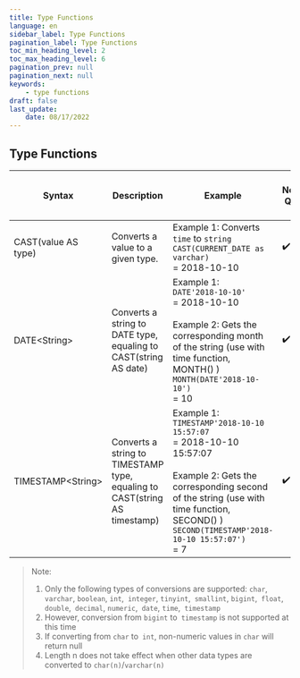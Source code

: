 ```yaml
---
title: Type Functions
language: en
sidebar_label: Type Functions
pagination_label: Type Functions
toc_min_heading_level: 2
toc_max_heading_level: 6
pagination_prev: null
pagination_next: null
keywords:
    - type functions
draft: false
last_update:
    date: 08/17/2022
---
```


## Type Functions

| Syntax                | Description                                                        | Example                                                        | Normal Query                                            | Pushdown Query                                          | Defined as Computed Column                              | Suggested as Computed Column                            |
| ------------------- | ------------------------------------------------------------ | ------------------------------------------------------------ | ------------------------------------------------------------ | ------------------------------------------------------------ | ------------------------------------------------------------ | ------------------------------------------------------------ |
| CAST(value AS type) | Converts a value to a given type. | Example 1: Converts `time` to `string`<br />`CAST(CURRENT_DATE as varchar)`<br /> = 2018-10-10 | ✔️ | ✔️ | ✔️ | ✔️ |
| DATE&lt;String&gt; | Converts a string to DATE type,<br />equaling to CAST(string AS date) | Example 1:<br />`DATE'2018-10-10'`<br /> = 2018-10-10<br /><br />Example 2: Gets the corresponding month of the string (use with time function, MONTH() )<br />`MONTH(DATE'2018-10-10')`<br /> = 10 | ✔️ | ✔️ | ❌ | ❌ |
| TIMESTAMP&lt;String&gt; | Converts a string to TIMESTAMP type,<br />equaling to CAST(string AS timestamp) | Example 1:<br />`TIMESTAMP'2018-10-10 15:57:07`<br /> = 2018-10-10 15:57:07<br /><br />Example 2: Gets the corresponding second of the string (use with time function, SECOND() )<br />`SECOND(TIMESTAMP'2018-10-10 15:57:07')`<br /> = 7 | ✔️ | ✔️ | ❌ | ❌ |

> Note:
>
> 1. Only the following types of conversions are supported: `char`,` varchar`, `boolean`, `int`,` integer`, `tinyint`,` smallint`, `bigint`,` float`, `double`,` decimal`, `numeric`,` date`, `time`,` timestamp`
> 2. However, conversion from `bigint` to` timestamp` is not supported at this time
> 3. If converting from `char` to` int`, non-numeric values in `char` will return null
> 4. Length n does not take effect when other data types are converted to `char(n)`/`varchar(n)`
